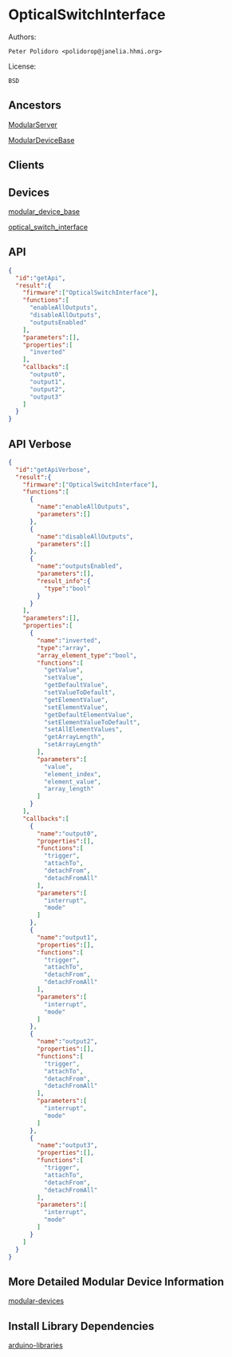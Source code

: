 # OpticalSwitchInterface

Authors:

    Peter Polidoro <polidorop@janelia.hhmi.org>

License:

    BSD

## Ancestors

[ModularServer](https://github.com/janelia-arduino/ModularServer)

[ModularDeviceBase](https://github.com/janelia-arduino/ModularDeviceBase)

## Clients

## Devices

[modular_device_base](https://github.com/janelia-modular-devices/modular_device_base.git)

[optical_switch_interface](https://github.com/janelia-modular-devices/optical_switch_interface.git)

## API

```json
{
  "id":"getApi",
  "result":{
    "firmware":["OpticalSwitchInterface"],
    "functions":[
      "enableAllOutputs",
      "disableAllOutputs",
      "outputsEnabled"
    ],
    "parameters":[],
    "properties":[
      "inverted"
    ],
    "callbacks":[
      "output0",
      "output1",
      "output2",
      "output3"
    ]
  }
}
```

## API Verbose

```json
{
  "id":"getApiVerbose",
  "result":{
    "firmware":["OpticalSwitchInterface"],
    "functions":[
      {
        "name":"enableAllOutputs",
        "parameters":[]
      },
      {
        "name":"disableAllOutputs",
        "parameters":[]
      },
      {
        "name":"outputsEnabled",
        "parameters":[],
        "result_info":{
          "type":"bool"
        }
      }
    ],
    "parameters":[],
    "properties":[
      {
        "name":"inverted",
        "type":"array",
        "array_element_type":"bool",
        "functions":[
          "getValue",
          "setValue",
          "getDefaultValue",
          "setValueToDefault",
          "getElementValue",
          "setElementValue",
          "getDefaultElementValue",
          "setElementValueToDefault",
          "setAllElementValues",
          "getArrayLength",
          "setArrayLength"
        ],
        "parameters":[
          "value",
          "element_index",
          "element_value",
          "array_length"
        ]
      }
    ],
    "callbacks":[
      {
        "name":"output0",
        "properties":[],
        "functions":[
          "trigger",
          "attachTo",
          "detachFrom",
          "detachFromAll"
        ],
        "parameters":[
          "interrupt",
          "mode"
        ]
      },
      {
        "name":"output1",
        "properties":[],
        "functions":[
          "trigger",
          "attachTo",
          "detachFrom",
          "detachFromAll"
        ],
        "parameters":[
          "interrupt",
          "mode"
        ]
      },
      {
        "name":"output2",
        "properties":[],
        "functions":[
          "trigger",
          "attachTo",
          "detachFrom",
          "detachFromAll"
        ],
        "parameters":[
          "interrupt",
          "mode"
        ]
      },
      {
        "name":"output3",
        "properties":[],
        "functions":[
          "trigger",
          "attachTo",
          "detachFrom",
          "detachFromAll"
        ],
        "parameters":[
          "interrupt",
          "mode"
        ]
      }
    ]
  }
}
```

## More Detailed Modular Device Information

[modular-devices](https://github.com/janelia-modular-devices/modular-devices)

## Install Library Dependencies

[arduino-libraries](https://github.com/janelia-arduino/arduino-libraries)

